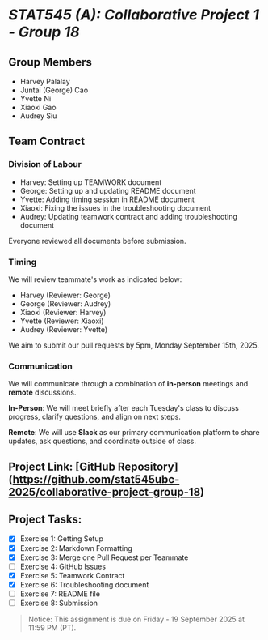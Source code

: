 # *STAT545 (A): Collaborative Project 1 - Group 18*

## Group Members

- Harvey Palalay
- Juntai (George) Cao
- Yvette Ni
- Xiaoxi Gao
- Audrey Siu

## Team Contract

### Division of Labour
- Harvey: Setting up TEAMWORK document
- George: Setting up and updating README document
- Yvette: Adding timing session in README document
- Xiaoxi: Fixing the issues in the troubleshooting document
- Audrey: Updating teamwork contract and adding troubleshooting document

Everyone reviewed all documents before submission.

### Timing
We will review teammate's work as indicated below:
- Harvey (Reviewer: George)
- George (Reviewer: Audrey)
- Xiaoxi (Reviewer: Harvey)
- Yvette (Reviewer: Xiaoxi)
- Audrey (Reviewer: Yvette)

We aim to submit our pull requests by 5pm, Monday September 15th, 2025. 
### Communication

We will communicate through a combination of **in-person** meetings and **remote** discussions.

**In-Person**: We will meet briefly after each Tuesday's class to discuss progress, clarify questions, and align on next steps.

**Remote**: We will use **Slack** as our primary communication platform to share updates, ask questions, and coordinate outside of class.

## Project Link: [GitHub Repository] (https://github.com/stat545ubc-2025/collaborative-project-group-18)

## Project Tasks:

- [x] Exercise 1: Getting Setup
- [x] Exercise 2: Markdown Formatting
- [x] Exercise 3: Merge one Pull Request per Teammate
- [ ] Exercise 4: GitHub Issues
- [x] Exercise 5: Teamwork Contract
- [x] Exercise 6: Troubleshooting document
- [ ] Exercise 7: README file
- [ ] Exercise 8: Submission

> Notice: This assignment is due on Friday - 19 September 2025 at 11:59 PM (PT).
